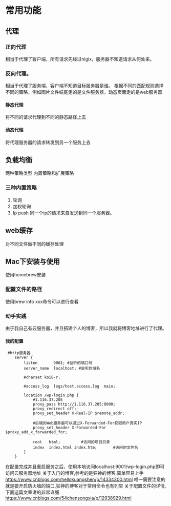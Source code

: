 # 常用功能
## 代理
### 正向代理
相当于代理了客户端，所有请求先经过nigix，服务器不知道请求从何处来。
### 反向代理。
相当于代理了服务端，客户端不知道目标服务器是谁。
根据不同的匹配规则选择不同的策略，例如图片文件结尾走的是文件服务器，动态页面走的是web服务器
#### 静态代理
将不同的请求代理到不同的静态路径上去
#### 动态代理
将代理服务器的请求转发到另一个服务上去
## 负载均衡
两种策略类型 内置策略和扩展策略
### 三种内置策略
1. 轮询
2. 加权轮询
3. Ip push 同一个ip的请求来自发送到同一个服务器。
## web缓存
对不同文件做不同的缓存处理
## Mac下安装与使用
使用homebrew安装
### 配置文件的路径
使用brew info xxx命令可以进行查看
### 动手实践
由于我自己有云服务器，并且搭建个人的博客，所以我就将博客地址进行了代理。
#### 我的配置
```shell
 #http服务器
    server {
        listen       9001; #监听的端口号
        server_name  localhost; #监听的域名

        #charset koi8-r;

        #access_log  logs/host.access.log  main;

        location /wp-login.php {
            #1.116.37.205
            proxy_pass http://1.116.37.205:8000;
            proxy_redirect off;
            proxy_set_header X-Real-IP $remote_addr;
             
            #后端的Web服务器可以通过X-Forwarded-For获取用户真实IP
            proxy_set_header X-Forwarded-For $proxy_add_x_forwarded_for;
            
            root   html;         #访问的项目目录
            index  index.html index.htm;       #访问的文件名
        }
    }
```
在配置完成并且重启服务之后，使用本地访问localhost:9001/wp-login.php即可访问云服务器地址
关于入门的博客,参考的是狂神的博客,简单容易上手
https://www.cnblogs.com/hellokuangshen/p/14334300.html
唯一需要注意的就是要开启防火墙的端口,狂神的博客对于常用命令也有列举
关于配置文件的详情,下面这篇文章讲的非常详细
https://www.cnblogs.com/54chensongxia/p/12938929.html
